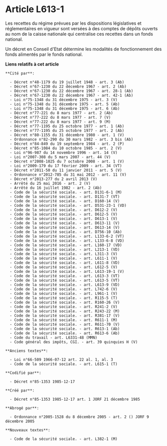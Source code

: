 # Article L613-1

Les recettes du régime prévues par les dispositions législatives et réglementaires en vigueur sont versées à des comptes de
dépôts ouverts au nom de la caisse nationale qui centralise ces recettes dans un fonds national. 

Un décret en Conseil d'Etat détermine les modalités de fonctionnement des fonds alimentés par le fonds national.

**Liens relatifs à cet article**

	**Cité par**:

	  - Décret n°48-1179 du 19 juillet 1948 - art. 3 (Ab)
	  - Décret n°67-1230 du 22 décembre 1967 - art. 2 (Ab)
	  - Décret n°67-1230 du 22 décembre 1967 - art. 28-1 (Ab)
	  - Décret n°67-1230 du 22 décembre 1967 - art. 42-1 (Ab)
	  - Loi n°75-1348 du 31 décembre 1975 - art. 3 (V)
	  - Loi n°75-1348 du 31 décembre 1975 - art. 5 (Ab)
	  - Loi n°75-1348 du 31 décembre 1975 - art. 6 (Ab)
	  - Décret n°77-221 du 8 mars 1977 - art. 2 (Ab)
	  - Décret n°77-222 du 8 mars 1977 - art. 7 (V)
	  - Décret n°77-222 du 8 mars 1977 - art. 9 (M)
	  - Décret n°77-1195 du 25 octobre 1977 - art. 1 (Ab)
	  - Décret n°77-1195 du 25 octobre 1977 - art. 2 (Ab)
	  - Décret n°80-1155 du 31 décembre 1980 - art. 1 (V)
	  - Ordonnance n°82-290 du 30 mars 1982 - art. 3 bis (Ab)
	  - Décret n°84-849 du 19 septembre 1984 - art. 2 (P)
	  - Décret n°85-1084 du 10 octobre 1985 - art. 2 (V)
	  - Loi n°96-987 du 14 novembre 1996 - art. 14 (V)
	  - Loi n°2007-308 du 5 mars 2007 - art. 44 (V)
	  - Décret n°2008-1025 du 7 octobre 2008 - art. 1 (V)
	  - Loi n°2009-179 du 17 février 2009 - art. 34 (VT)
	  - Décret n°2011-50 du 11 janvier 2011 - art. 5 (V)
	  - Ordonnance n°2012-785 du 31 mai 2012 - art. 11 (V)
	  - Décret n°2013-277 du 2 avril 2013 (V)
	  - Arrêté du 25 mai 2016 - art. 2 (V)
	  - Arrêté du 16 juillet 1982 - art. 2 (Ab)
	  - Code de la sécurité sociale. - art. D131-6-1 (M)
	  - Code de la sécurité sociale. - art. D131-7 (VT)
	  - Code de la sécurité sociale. - art. D160-14 (V)
	  - Code de la sécurité sociale. - art. D531-23-1 (VD)
	  - Code de la sécurité sociale. - art. D612-2 (V)
	  - Code de la sécurité sociale. - art. D612-5 (V)
	  - Code de la sécurité sociale. - art. D613-1 (V)
	  - Code de la sécurité sociale. - art. D613-11 (V)
	  - Code de la sécurité sociale. - art. D613-14 (V)
	  - Code de la sécurité sociale. - art. D756-10 (Ab)
	  - Code de la sécurité sociale. - art. L133-6-2 (VT)
	  - Code de la sécurité sociale. - art. L133-6-8 (VD)
	  - Code de la sécurité sociale. - art. L160-17 (VD)
	  - Code de la sécurité sociale. - art. L213-1 (VD)
	  - Code de la sécurité sociale. - art. L311-3 (V)
	  - Code de la sécurité sociale. - art. L611-1 (V)
	  - Code de la sécurité sociale. - art. L611-8 (VD)
	  - Code de la sécurité sociale. - art. L612-5 (V)
	  - Code de la sécurité sociale. - art. L613-19-1 (V)
	  - Code de la sécurité sociale. - art. L613-3 (VT)
	  - Code de la sécurité sociale. - art. L613-5 (VT)
	  - Code de la sécurité sociale. - art. L613-9 (VD)
	  - Code de la sécurité sociale. - art. L742-6 (V)
	  - Code de la sécurité sociale. - art. L961-1 (V)
	  - Code de la sécurité sociale. - art. R115-5 (T)
	  - Code de la sécurité sociale. - art. R160-26 (V)
	  - Code de la sécurité sociale. - art. R241-2 (V)
	  - Code de la sécurité sociale. - art. R243-22 (M)
	  - Code de la sécurité sociale. - art. R381-17 (V)
	  - Code de la sécurité sociale. - art. R611-1 (M)
	  - Code de la sécurité sociale. - art. R611-70 (V)
	  - Code de la sécurité sociale. - art. R613-1 (Ab)
	  - Code de la sécurité sociale. - art. R613-6 (Ab)
	  - Code du travail - art. L6331-48 (MMN)
	  - Code général des impôts, CGI. - art. 39 quinquies H (V)

	**Anciens textes**:

	  - Loi n°66-509 1966-07-12 art. 22 al. 1, al. 3
	  - Code de la sécurité sociale. - art. L615-1 (T)

	**Codifié par**:

	  - Décret n°85-1353 1985-12-17

	**Créé par**:

	  - Décret n°85-1353 1985-12-17 art. 1 JORF 21 décembre 1985

	**Abrogé par**:

	  - Ordonnance n°2005-1528 du 8 décembre 2005 - art. 2 () JORF 9 décembre 2005

	**Nouveaux textes**:

	  - Code de la sécurité sociale. - art. L382-1 (M)
